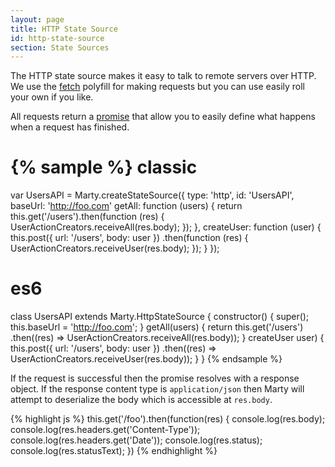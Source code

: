 ```yaml
---
layout: page
title: HTTP State Source
id: http-state-source
section: State Sources
---
```


The HTTP state source makes it easy to talk to remote servers over HTTP. We use the [fetch](https://github.com/github/fetch) polyfill for making requests but you can use easily roll your own if you like.

All requests return a [promise](https://promisesaplus.com/) that allow you to easily define what happens when a request has finished.

{% sample %}
classic
=======
var UsersAPI = Marty.createStateSource({
  type: 'http',
  id: 'UsersAPI',
  baseUrl: 'http://foo.com'
  getAll: function (users) {
    return this.get('/users').then(function (res) {
      UserActionCreators.receiveAll(res.body);
    });
  },
  createUser: function (user) {
    this.post({ url: '/users', body: user })
        .then(function (res) {
          UserActionCreators.receiveUser(res.body);
        });
  }
});

es6
===
class UsersAPI extends Marty.HttpStateSource {
  constructor() {
    super();
    this.baseUrl = 'http://foo.com';
  }
  getAll(users) {
    return this.get('/users')
               .then((res) => UserActionCreators.receiveAll(res.body));
  }
  createUser user) {
    this.post({ url: '/users', body: user })
        .then((res) => UserActionCreators.receiveUser(res.body));
  }
}
{% endsample %}

If the request is successful then the promise resolves with a response object. If the response content type is ``application/json`` then Marty will attempt to deserialize the body which is accessible at ``res.body``.

{% highlight js %}
this.get('/foo').then(function(res) {
  console.log(res.body);
  console.log(res.headers.get('Content-Type'));
  console.log(res.headers.get('Date'));
  console.log(res.status);
  console.log(res.statusText);
})
{% endhighlight %}